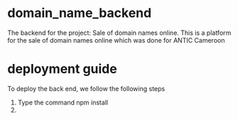 # domain_name_backend
The backend for the project: Sale of domain names online. This is a platform for the sale of domain names online which was done for ANTIC Cameroon

# deployment guide
To deploy the back end, we follow the following steps

1. Type the command npm install
2. 